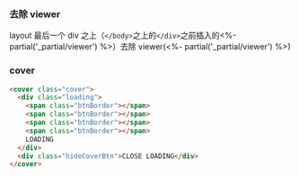 ### 去除 viewer

layout 最后一个 div 之上（`</body>`之上的`</div>`之前插入的<%- partial('\_partial/viewer') %>）去除 viewer(<%- partial('\_partial/viewer') %>)

### cover

```html
<cover class="cover">
  <div class="loading">
    <span class="btnBorder"></span>
    <span class="btnBorder"></span>
    <span class="btnBorder"></span>
    <span class="btnBorder"></span>
    LOADING
  </div>
  <div class="hideCoverBtn">CLOSE LOADING</div>
</cover>
```
